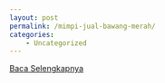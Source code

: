 ```yaml
---
layout: post
permalink: /mimpi-jual-bawang-merah/
categories:
    - Uncategorized
---
```


[Baca Selengkapnya](/05)